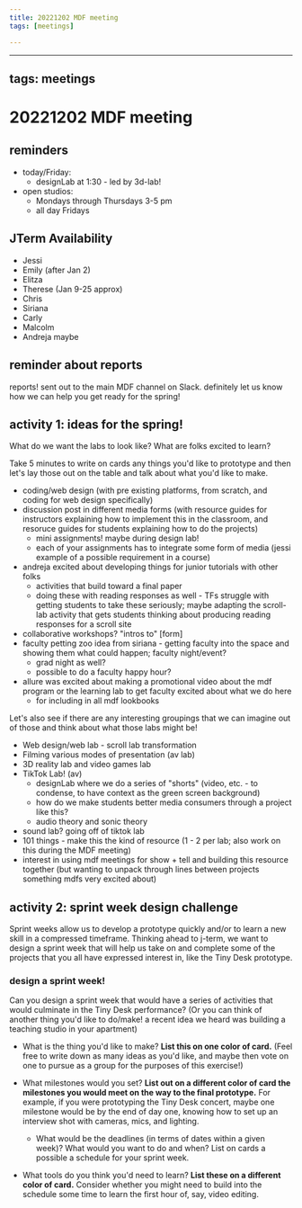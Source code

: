 ```yaml
---
title: 20221202 MDF meeting
tags: [meetings]

---
```


---
tags: meetings
---

# 20221202 MDF meeting

## reminders
* today/Friday: 
    * designLab at 1:30 - led by 3d-lab!
* open studios:
    * Mondays through Thursdays 3-5 pm
    * all day Fridays

## JTerm Availability
 * Jessi 
 * Emily (after Jan 2)
 * Elitza 
 * Therese (Jan 9-25 approx)
 * Chris
 * Siriana 
 * Carly
 * Malcolm
 * Andreja maybe

## reminder about reports

reports! sent out to the main MDF channel on Slack. definitely let us know how we can help you get ready for the spring!

## activity 1: ideas for the spring!

What do we want the labs to look like? What are folks excited to learn?

Take 5 minutes to write on cards any things you'd like to prototype and then let's lay those out on the table and talk about what you'd like to make.
* coding/web design (with pre existing platforms, from scratch, and coding for web design specifically)
* discussion post in different media forms (with resource guides for instructors explaining how to implement this in the classroom, and resoruce guides for students explaining how to do the projects)
    * mini assignments! maybe during design lab!
    * each of your assignments has to integrate some form of media (jessi example of a possible requirement in a course)
* andreja excited about developing things for junior tutorials with other folks
    * activities that build toward a final paper 
    * doing these with reading responses as well - TFs struggle with getting students to take these seriously; maybe adapting the scroll-lab activity that gets students thinking about producing reading responses for a scroll site
* collaborative workshops? "intros to" [form]
* faculty petting zoo idea from siriana - getting faculty into the space and showing them what could happen; faculty night/event? 
    * grad night as well?
    * possible to do a faculty happy hour?
* allure was excited about making a promotional video about the mdf program or the learning lab to get faculty excited about what we do here
    * for including in all mdf lookbooks

Let's also see if there are any interesting groupings that we can imagine out of those and think about what those labs might be!
* Web design/web lab - scroll lab transformation
* Filming various modes of presentation (av lab)
* 3D reality lab and video games lab
* TikTok Lab! (av) 
    * designLab where we do a series of "shorts" (video, etc. - to condense, to have context as the green screen background)
    * how do we make students better media consumers through a project like this?
    * audio theory and sonic theory 
* sound lab? going off of tiktok lab
* 101 things - make this the kind of resource (1 - 2 per lab; also work on this during the MDF meeting)
* interest in using mdf meetings for show + tell and building this resource together (but wanting to unpack through lines between projects something mdfs very excited about)


## activity 2: sprint week design challenge

Sprint weeks allow us to develop a prototype quickly and/or to learn a new skill in a compressed timeframe. Thinking ahead to j-term, we want to design a sprint week that will help us take on and complete some of the projects that you all have expressed interest in, like the Tiny Desk prototype.

### design a sprint week!
Can you design a sprint week that would have a series of activities that would culminate in the Tiny Desk performance? (Or you can think of another thing you'd like to do/make! a recent idea we heard was building a teaching studio in your apartment)

* What is the thing you'd like to make? **List this on one color of card.** (Feel free to write down as many ideas as you'd like, and maybe then vote on one to pursue as a group for the purposes of this exercise!)

* What milestones would you set? **List out on a different color of card the milestones you would meet on the way to the final prototype.** For example, if you were prototyping the Tiny Desk concert, maybe one milestone would be by the end of day one, knowing how to set up an interview shot with cameras, mics, and lighting.
    * What would be the deadlines (in terms of dates within a given week)? What would you want to do and when? List on cards a possible a schedule for your sprint week.

* What tools do you think you'd need to learn? **List these on a different color of card.** Consider whether you might need to build into the schedule some time to learn the first hour of, say, video editing. 
